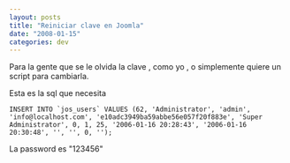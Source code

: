 ```yaml
---
layout: posts
title: "Reiniciar clave en Joomla"
date: "2008-01-15"
categories: dev
---
```


Para la gente que se le olvida la clave , como yo , o simplemente quiere un script para cambiarla.

Esta es la sql que necesita

``INSERT INTO `jos_users` VALUES (62, 'Administrator', 'admin', 'info@localhost.com', 'e10adc3949ba59abbe56e057f20f883e', 'Super Administrator', 0, 1, 25, '2006-01-16 20:28:43', '2006-01-16 20:30:48', '', '', 0, '');``

La password es "123456"
